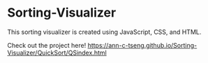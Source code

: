 # Sorting-Visualizer
This sorting visualizer is created using JavaScript, CSS, and HTML.

Check out the project here!
https://ann-c-tseng.github.io/Sorting-Visualizer/QuickSort/QSindex.html

